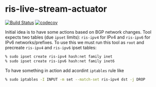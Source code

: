 # ris-live-stream-actuator

[![Build Status](https://travis-ci.com/travis-ci/travis-web.svg?branch=master)](https://travis-ci.com/travis-ci/travis-web)
[![codecov](https://codecov.io/gh/benner/ris-live-stream-actuator/branch/master/graph/badge.svg?token=MKP4E6PVX8)](https://codecov.io/gh/benner/ris-live-stream-actuator)

Initial idea is to have some actions based on BGP network changes. Tool expects two tables (due `ipset` limits): `ris-ipv4` for IPv4 and `ris-ipv6` for IPv6 networks/prefixes.
To use this we must run this tool as `root` and precreate `ris-ipv4` and `ris-ipv6` ipset tables:

```sh
% sudo ipset create ris-ipv4 hash:net family inet
% sudo ipset create ris-ipv6 hash:net family inet6
```

To have something in action add acordint `iptables` rule like

```sh
% sudo iptables -I INPUT -m set --match-set ris-ipv4 dst -j DROP
```


